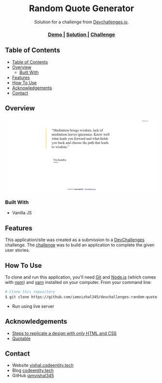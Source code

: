 <h1 align="center">Random Quote Generator</h1>

<div align="center">
   Solution for a challenge from  <a href="http://devchallenges.io" target="_blank">Devchallenges.io</a>.
</div>

<div align="center">
  <h3>
    <a href="https://iamvishal345.github.io/devchallenges-quote-generator/">
      Demo
    </a>
    <span> | </span>
    <a href="https://github.com/iamvishal345/devchallenges-quote-generator">
      Solution
    </a>
    <span> | </span>
    <a href="https://devchallenges.io/challenges/ohgVTyJCbm5OZyTB2gNY">
      Challenge
    </a>
  </h3>
</div>

<!-- TABLE OF CONTENTS -->

## Table of Contents

- [Table of Contents](#table-of-contents)
- [Overview](#overview)
  - [Built With](#built-with)
- [Features](#features)
- [How To Use](#how-to-use)
- [Acknowledgements](#acknowledgements)
- [Contact](#contact)

<!-- OVERVIEW -->

## Overview

![screenshot](./images/banner.jpg)

### Built With

- Vanilla JS

## Features

This application/site was created as a submission to a [DevChallenges](https://devchallenges.io/challenges) challenge. The [challenge](https://devchallenges.io/challenges/8Y3J4ucAMQpSnYTwwWW8) was to build an application to complete the given user stories.

## How To Use

To clone and run this application, you'll need [Git](https://git-scm.com) and [Node.js](https://nodejs.org/en/download/) (which comes with [npm](http://npmjs.com))
and [yarn](https://yarnpkg.com/) installed on your computer. From your command line:

```bash
# Clone this repository
$ git clone https://github.com/iamvishal345/devchallenges-random-quote.git

```

- Run using live server

## Acknowledgements

- [Steps to replicate a design with only HTML and CSS](https://devchallenges-blogs.web.app/how-to-replicate-design/)
- [Quotable](https://www.quotable.io)

## Contact

- Website [vishal.codeentity.tech](https://vishal.codeentity.tech/)
- Blog [codeentity.tech](https://codeentity.tech)
- GitHub [iamvishal345](https://github.com/iamvishal345)
